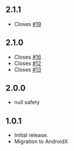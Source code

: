 ## 2.1.1
* Closes [#19](https://github.com/mcfriend99/flutter-phone-direct-caller/issues/19) 

## 2.1.0
* Closes [#16](https://github.com/mcfriend99/flutter-phone-direct-caller/issues/16)
* Closes [#12](https://github.com/mcfriend99/flutter-phone-direct-caller/issues/12)
* Closes [#13](https://github.com/mcfriend99/flutter-phone-direct-caller/issues/13)

## 2.0.0
* null safety

## 1.0.1

* Initial release.
* Migration to AndroidX
